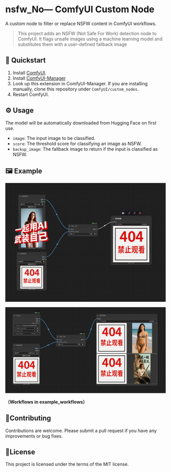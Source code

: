# nsfw_No— ComfyUI Custom Node

A custom node to filter or replace NSFW content in ComfyUI workflows.

> This project adds an NSFW (Not Safe For Work) detection node to ComfyUI. It flags unsafe images using a machine learning model and substitutes them with a user-defined fallback image

## 🚀 Quickstart

1. Install [ComfyUI](https://docs.comfy.org/get_started).
1. Install [ComfyUI-Manager](https://github.com/ltdrdata/ComfyUI-Manager)
1. Look up this extension in ComfyUI-Manager. If you are installing manually, clone this repository under `ComfyUI/custom_nodes`.
1. Restart ComfyUI.

## ⚙️ Usage

The model will be automatically downloaded from Hugging Face on first use.

- `image`: The input image to be classified.
- `score`: The threshold score for classifying an image as NSFW.
- `backup_image`: The fallback image to return if the input is classified as NSFW.

## 🖼️ Example

![nsfw_No](example_workflows/nsfw_No.png)

![nsfw_No](example_workflows/nsfw_batch_testing.png)

**（Workflows in example_workflows）**

## 🤝Contributing

Contributions are welcome. Please submit a pull request if you have any improvements or bug fixes.

## 📄License

This project is licensed under the terms of the MIT license.
